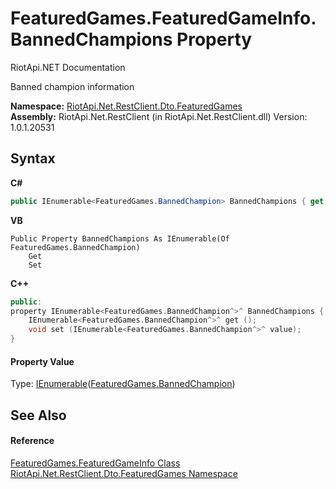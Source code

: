 # FeaturedGames.FeaturedGameInfo.BannedChampions Property 
RiotApi.NET Documentation 

Banned champion information

**Namespace:**&nbsp;<a href="3e2b828e-de06-ca7f-5a82-548a331b47bc">RiotApi.Net.RestClient.Dto.FeaturedGames</a><br />**Assembly:**&nbsp;RiotApi.Net.RestClient (in RiotApi.Net.RestClient.dll) Version: 1.0.1.20531

## Syntax

**C#**<br />
``` C#
public IEnumerable<FeaturedGames.BannedChampion> BannedChampions { get; set; }
```

**VB**<br />
``` VB
Public Property BannedChampions As IEnumerable(Of FeaturedGames.BannedChampion)
	Get
	Set
```

**C++**<br />
``` C++
public:
property IEnumerable<FeaturedGames.BannedChampion^>^ BannedChampions {
	IEnumerable<FeaturedGames.BannedChampion^>^ get ();
	void set (IEnumerable<FeaturedGames.BannedChampion^>^ value);
}
```


#### Property Value
Type: <a href="http://msdn2.microsoft.com/en-us/library/9eekhta0" target="_blank">IEnumerable</a>(<a href="0511b4bf-b22f-919d-4252-e4cf9ca7d2a3">FeaturedGames.BannedChampion</a>)

## See Also


#### Reference
<a href="156b1174-37ad-1786-bd07-1caa050caece">FeaturedGames.FeaturedGameInfo Class</a><br /><a href="3e2b828e-de06-ca7f-5a82-548a331b47bc">RiotApi.Net.RestClient.Dto.FeaturedGames Namespace</a><br />